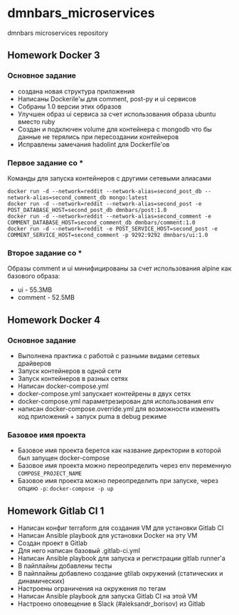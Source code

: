 # dmnbars_microservices
dmnbars microservices repository

## Homework Docker 3

### Основное задание
 * создана новая структура приложения
 * Написаны Dockerile'ы для comment, post-py и ui сервисов
 * Собраны 1.0 версии этих образов
 * Улучшен образ ui сервиса за счет использования образа ubuntu вместо ruby
 * Создан и подключен volume для контейнера с mongodb что бы данные не терялись при пересоздании контейнеров
 * Исправлены замечания hadolint для Dockerfile'ов

### Первое задание со *
Команды для запуска контейнеров с другими сетевыми алиасами
```shell
docker run -d --network=reddit --network-alias=second_post_db --network-alias=second_comment_db mongo:latest
docker run -d --network=reddit --network-alias=second_post -e POST_DATABASE_HOST=second_post_db dmnbars/post:1.0
docker run -d --network=reddit --network-alias=second_comment -e COMMENT_DATABASE_HOST=second_comment_db dmnbars/comment:1.0
docker run -d --network=reddit -e POST_SERVICE_HOST=second_post -e COMMENT_SERVICE_HOST=second_comment -p 9292:9292 dmnbars/ui:1.0
```

### Второе задание со *
Образы comment и ui минифицированы за счет использования alpine как базового образа:
 * ui - 55.3MB
 * comment - 52.5MB

## Homework Docker 4

### Основное задание
 * Выполнена практика с работой с разными видами сетевых драйверов
 * Запуск контейнеров в одной сети
 * Запуск контейнеров в разных сетях
 * Написан docker-compose.yml
 * docker-compose.yml запускает контейрены в двух сетях
 * docker-compose.yml параметрезирован для использования env
 * написан docker-compose.override.yml для возможности изменять код приложений + запуск puma в debug режиме

### Базовое имя проекта
 * Базовое имя проекта берется как название директории в которой был запущен docker-compose
 * Базовое имя проекта можно переопределить через env переменную `COMPOSE_PROJECT_NAME`
 * Базовое имя проекта можно переопределить при запуске, через опцию `-p`: `docker-compose -p up`

## Homework Gitlab CI 1
 * Написан конфиг terraform для создания VM для установки Gitlab CI
 * Написан Ansible playbook для установки Docker на эту VM
 * Создан проект в Gitlab
 * Для него написан базовый .gitlab-ci.yml
 * Написан Ansible playbook для запуска и регистрации gitlab runner'а
 * В пайплайны добавлены тесты
 * В пайплайны добавлено создание gtilab окружений (статических и динамических)
 * Настроены ограничения на окружения по тегам
 * Написан Ansible playbook для запуска Gitlab CI на этой VM
 * Настроено оповещение в Slack (#aleksandr_borisov) из Gitlab
